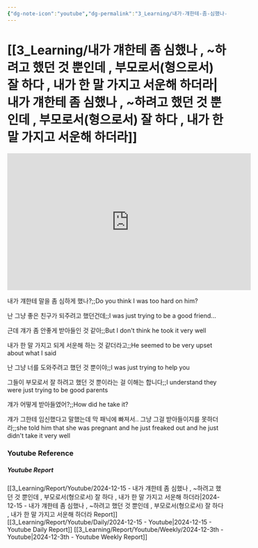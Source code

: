 ```yaml
---
{"dg-note-icon":"youtube","dg-permalink":"3_Learning/내가-걔한테-좀-심했나-,-~하려고-했던-것-뿐인데-,-부모로서(형으로서)-잘-하다-,-내가-한-말-가지고-서운해-하더라","created-date":"2024-12-15 12:40:54 pm","date":"2024-12-15","type":"youtube","tags":["youtube","english","flashcards"],"aliases":null,"youtuber":"빨모쌤","channelName":"라이브 아카데미","link":"https://www.youtube.com/watch?v=STwkuz9na0g","img":"https://img.youtube.com/vi/STwkuz9na0g/0.jpg","dg-publish":true,"permalink":"/3_Learning/내가-걔한테-좀-심했나-,-~하려고-했던-것-뿐인데-,-부모로서(형으로서)-잘-하다-,-내가-한-말-가지고-서운해-하더라/","dgPassFrontmatter":true,"noteIcon":"youtube"}
---
```


# [[3_Learning/내가 걔한테 좀 심했나 , ~하려고 했던 것 뿐인데 , 부모로서(형으로서) 잘 하다 , 내가 한 말 가지고 서운해 하더라\|내가 걔한테 좀 심했나 , ~하려고 했던 것 뿐인데 , 부모로서(형으로서) 잘 하다 , 내가 한 말 가지고 서운해 하더라]]


<div class="container-root"><span></span></div><div><div class="container-root"><iframe width="560" height="315" src="https://www.youtube.com/embed/STwkuz9na0g" title="YouTube video player" frameborder="0" allow="accelerometer; autoplay; clipboard-write; encrypted-media; gyroscope; picture-in-picture; web-share" allowfullscreen=""></iframe></div></div>

내가 걔한테 말을 좀 심하게 했나?;;Do you think I was too hard on him?
<!--SR:!2024-12-19,4,270-->
난 그냥 좋은 친구가 되주려고 했던건데;;I was just trying to be a good friend...
<!--SR:!2024-12-19,4,270-->
근데 걔가 좀 안좋게 받아들인 것 같아;;But I don't think he took it very well
<!--SR:!2024-12-19,4,270-->
내가 한 말 가지고 되게 서운해 하는 것 같더라고;;He seemed to be very upset about what I said
<!--SR:!2024-12-19,4,270-->

난 그냥 너를 도와주려고 했던 것 뿐이야;;I was just trying to help you
<!--SR:!2024-12-19,4,270-->
그들이 부모로서 잘 하려고 했던 것 뿐이라는 걸 이해는 합니다;;I understand they were just trying to be good parents
<!--SR:!2024-12-19,4,270-->

걔가 어떻게 받아들였어?;;How did he take it?
<!--SR:!2024-12-19,4,270-->
걔가 그한테 임신했다고 말했는데 막 패닉에 빠져서.. 그냥 그걸 받아들이지를 못하더라;;she told him that she was pregnant and he just freaked out and he just didn't take it very well
<!--SR:!2024-12-19,4,270-->






### Youtube Reference
##### Youtube Report
[[3_Learning/Report/Youtube/2024-12-15 - 내가 걔한테 좀 심했나 , ~하려고 했던 것 뿐인데 , 부모로서(형으로서) 잘 하다 , 내가 한 말 가지고 서운해 하더라\|2024-12-15 - 내가 걔한테 좀 심했나 , ~하려고 했던 것 뿐인데 , 부모로서(형으로서) 잘 하다 , 내가 한 말 가지고 서운해 하더라 Report]]
[[3_Learning/Report/Youtube/Daily/2024-12-15 - Youtube\|2024-12-15 - Youtube Daily Report]]
[[3_Learning/Report/Youtube/Weekly/2024-12-3th - Youtube\|2024-12-3th - Youtube Weekly Report]]

